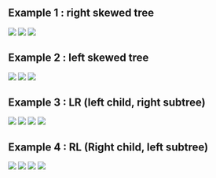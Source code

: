 ## Example 1 : right skewed tree

![](./screenshots/1p1_required_LL.png)
![](<./screenshots/1p2_LL_balancing_step-1(put_weight_on_unbalanced_node).png>)
![](./screenshots/1p3_balanced_tree_after_LL.png)

## Example 2 : left skewed tree

![](./screenshots/2p1_required_RR.png)
![](<./screenshots/2p2_RR_balancing_step-1(put_weight_on_unbalanced_node).png>)
![](./screenshots/2p3_balanced_tree_after_RR.png)

## Example 3 : LR (left child, right subtree)

![](./screenshots/3p1_required_LR_rotation.png)
![](./screenshots/3p2_LR_balancing_step-1.png)
![](./screenshots/3p3_LR_balancing_step-2.png)
![](./screenshots/3p4_balanced_tree_after_LR.png)

## Example 4 : RL (Right child, left subtree)

![](./screenshots/4p1_required_RL.png)
![](./screenshots/4p2_RL_balancing_step-1.png)
![](./screenshots/4p3_RL_balancing_step-2.png)
![](./screenshots/4p4_balanced_tree_after_RL.png)
